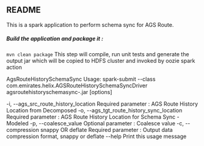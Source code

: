 ## README

This is a spark application to perform schema sync for AGS Route.

##### Build the application and package it : 
`mvn clean package`
This step will compile, run unit tests and generate the output jar which will be copied to HDFS cluster and invoked by oozie spark action

AgsRouteHistorySchemaSync
Usage: spark-submit <spark-options> --class com.emirates.helix.AGSRouteHistorySchemaSyncDriver  agsroutehistoryschemasync-<jar version>.jar [options]

  -i, --ags_src_route_history_location <value>
                           Required parameter : AGS Route History Location from Decomposed
  -o, --ags_tgt_route_history_sync_location <value>
                           Required parameter : AGS Route History Location for Schema Sync - Modeled
  -p, --coalesce_value <value>
                           Optional parameter : Coalesce value
  -c, --compression snappy OR deflate
                           Required parameter : Output data compression format, snappy or deflate
  --help                   Print this usage message
